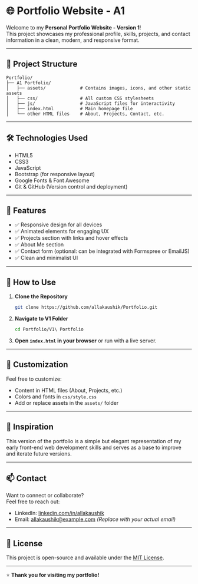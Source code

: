 # 🌐 Portfolio Website - A1

Welcome to my **Personal Portfolio Website - Version 1**!  
This project showcases my professional profile, skills, projects, and contact information in a clean, modern, and responsive format.

---

## 📁 Project Structure

```
Portfolio/
├── A1 Portfolio/
│   ├── assets/             # Contains images, icons, and other static assets
│   ├── css/                # All custom CSS stylesheets
│   ├── js/                 # JavaScript files for interactivity
│   ├── index.html          # Main homepage file
│   └── other HTML files    # About, Projects, Contact, etc.
```

---

## 🛠️ Technologies Used

- HTML5
- CSS3
- JavaScript
- Bootstrap (for responsive layout)
- Google Fonts & Font Awesome
- Git & GitHub (Version control and deployment)

---

## 📸 Features

- ✅ Responsive design for all devices
- ✅ Animated elements for engaging UX
- ✅ Projects section with links and hover effects
- ✅ About Me section
- ✅ Contact form (optional: can be integrated with Formspree or EmailJS)
- ✅ Clean and minimalist UI

---

## 📌 How to Use

1. **Clone the Repository**
   ```bash
   git clone https://github.com/allakaushik/Portfolio.git
   ```

2. **Navigate to V1 Folder**
   ```bash
   cd Portfolio/V1\ Portfolio
   ```

3. **Open `index.html` in your browser** or run with a live server.

---

## 🔄 Customization

Feel free to customize:
- Content in HTML files (About, Projects, etc.)
- Colors and fonts in `css/style.css`
- Add or replace assets in the `assets/` folder

---

## 🧠 Inspiration

This version of the portfolio is a simple but elegant representation of my early front-end web development skills and serves as a base to improve and iterate future versions.

---

## 📫 Contact

Want to connect or collaborate?  
Feel free to reach out:

- LinkedIn: [linkedin.com/in/allakaushik](https://www.linkedin.com/in/allakaushik)
- Email: allakaushik@example.com *(Replace with your actual email)*

---

## 📄 License

This project is open-source and available under the [MIT License](LICENSE).

---

⭐️ **Thank you for visiting my portfolio!**
